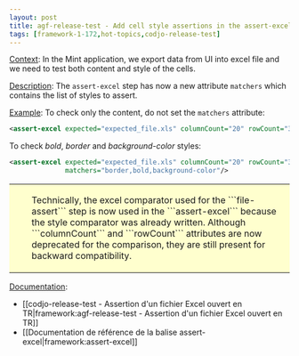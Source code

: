 ```yaml
---
layout: post
title: agf-release-test - Add cell style assertions in the assert-excel step
tags: [framework-1-172,hot-topics,codjo-release-test]
---
```

<u>Context</u>:
In the Mint application, we export data from UI into excel file and we need to test both content and style of the cells.

<u>Description</u>:
The ```assert-excel``` step has now a new attribute ```matchers``` which contains the list of styles to assert.

<u>Example</u>:
To check only the content, do not set the ```matchers``` attribute:
```xml
<assert-excel expected="expected_file.xls" columnCount="20" rowCount="30"/>
```
To check _bold_, _border_ and _background-color_ styles:
```xml
<assert-excel expected="expected_file.xls" columnCount="20" rowCount="30"
              matchers="border,bold,background-color"/>
```


<table style='background-color: #FFFFCE;'>
       <colgroup><col width='24'><col></colgroup>
         <tr>
           <td valign='top'><img src='attachments/warning.gif' width='16' height='16' align='absmiddle' alt='' border='0'></td>
           <td><p>Technically, the excel comparator used for the ```file-assert``` step is now used in the ```assert-excel``` because the style comparator was already written.
Although ```columnCount``` and ```rowCount``` attributes are now deprecated for the comparison, they are still present for backward compatibility.</p></td>
          </tr>
</table>


<u>Documentation</u>:
* [[codjo-release-test - Assertion d'un fichier Excel ouvert en TR|framework:agf-release-test - Assertion d'un fichier Excel ouvert en TR]]
* [[Documentation de référence de la balise assert-excel|framework:assert-excel]]